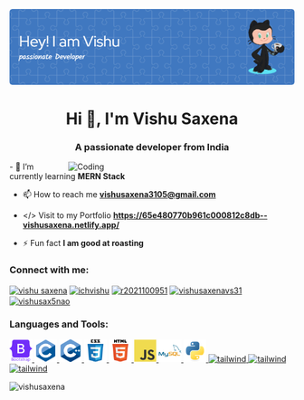 ![logo](./githubbanner1.png)
<h1 align="center">Hi 👋, I'm Vishu Saxena</h1>
<h3 align="center">A passionate developer from India</h3>
<img align="right" alt="Coding" width="400" src="https://cdn.dribbble.com/users/1162077/screenshots/3848914/programmer.gif">
- 🌱 I’m currently learning <b>MERN Stack</b>

- 📫 How to reach me **vishusaxena3105@gmail.com**
  
- </> Visit to my Portfolio **https://65e480770b961c000812c8db--vishusaxena.netlify.app/**
- ⚡ Fun fact **I am good at roasting**

<h3 align="left">Connect with me:</h3>
<p align="left">
<a href="https://www.linkedin.com/in/vishu-saxena-428998234" target="blank"><img align="center" src="https://raw.githubusercontent.com/rahuldkjain/github-profile-readme-generator/master/src/images/icons/Social/linked-in-alt.svg" alt="vishu saxena" height="30" width="40" /></a>
<a href="https://instagram.com/ich_vishu" target="blank"><img align="center" src="https://raw.githubusercontent.com/rahuldkjain/github-profile-readme-generator/master/src/images/icons/Social/instagram.svg" alt="ichvishu" height="30" width="40" /></a>
<a href="https://www.codechef.com/users/r2021100951" target="blank"><img align="center" src="https://cdn.jsdelivr.net/npm/simple-icons@3.1.0/icons/codechef.svg" alt="r2021100951" height="30" width="40" /></a>
<a href="https://www.leetcode.com/vishusaxenavs31" target="blank"><img align="center" src="https://raw.githubusercontent.com/rahuldkjain/github-profile-readme-generator/master/src/images/icons/Social/leet-code.svg" alt="vishusaxenavs31" height="30" width="40" /></a>
<a href="https://auth.geeksforgeeks.org/user/vishusax5nao" target="blank"><img align="center" src="https://raw.githubusercontent.com/rahuldkjain/github-profile-readme-generator/master/src/images/icons/Social/geeks-for-geeks.svg" alt="vishusax5nao" height="30" width="40" /></a>
</p>

<h3 align="left">Languages and Tools:</h3>
<p align="left"> <a href="https://getbootstrap.com" target="_blank" rel="noreferrer"> <img src="https://raw.githubusercontent.com/devicons/devicon/master/icons/bootstrap/bootstrap-plain-wordmark.svg" alt="bootstrap" width="40" height="40"/> </a> <a href="https://www.cprogramming.com/" target="_blank" rel="noreferrer"> <img src="https://raw.githubusercontent.com/devicons/devicon/master/icons/c/c-original.svg" alt="c" width="40" height="40"/> </a> <a href="https://www.w3schools.com/cpp/" target="_blank" rel="noreferrer"> <img src="https://raw.githubusercontent.com/devicons/devicon/master/icons/cplusplus/cplusplus-original.svg" alt="cplusplus" width="40" height="40"/> </a> <a href="https://www.w3schools.com/css/" target="_blank" rel="noreferrer"> <img src="https://raw.githubusercontent.com/devicons/devicon/master/icons/css3/css3-original-wordmark.svg" alt="css3" width="40" height="40"/> </a> <a href="https://www.w3.org/html/" target="_blank" rel="noreferrer"> <img src="https://raw.githubusercontent.com/devicons/devicon/master/icons/html5/html5-original-wordmark.svg" alt="html5" width="40" height="40"/> </a> <a href="https://developer.mozilla.org/en-US/docs/Web/JavaScript" target="_blank" rel="noreferrer"> <img src="https://raw.githubusercontent.com/devicons/devicon/master/icons/javascript/javascript-original.svg" alt="javascript" width="40" height="40"/> </a> <a href="https://www.mysql.com/" target="_blank" rel="noreferrer"> <img src="https://raw.githubusercontent.com/devicons/devicon/master/icons/mysql/mysql-original-wordmark.svg" alt="mysql" width="40" height="40"/> </a> <a href="https://www.python.org" target="_blank" rel="noreferrer"> <img src="https://raw.githubusercontent.com/devicons/devicon/master/icons/python/python-original.svg" alt="python" width="40" height="40"/> </a> <a href="https://tailwindcss.com/" target="_blank" rel="noreferrer"> <img src="https://www.vectorlogo.zone/logos/tailwindcss/tailwindcss-icon.svg" alt="tailwind" width="40" height="40"/> </a><a href="https://react.dev/" target="_blank" rel="noreferrer"> <img src="https://www.vectorlogo.zone/logos/reactjs/reactjs-icon.svg" alt="tailwind" width="40" height="40"/> </a><a href="https://nodejs.org/en" target="_blank" rel="noreferrer"> <img src="https://www.vectorlogo.zone/logos/nodejs/nodejs-icon.svg" alt="tailwind" width="40" height="40"/> </a>
</p>
<p><img align="center" src="https://github-readme-stats.vercel.app/api/top-langs?username=vishusaxena&show_icons=true&locale=en&layout=compact" alt="vishusaxena" /></p>

